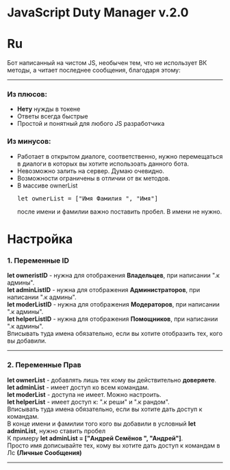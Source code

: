 # JavaScript Duty Manager v.2.0
<h1>Ru</h1>
<p>Бот написанный на чистом JS, необычен тем, что не использует ВК методы, а читает последнее сообщения, благодаря этому:
<hr>
  <h3>Из плюсов:</h3>
<ul>
  <li><strong>Нету</strong> нужды в токене</li>
  <li>Ответы всегда быстрые</li>
  <li>Простой и понятный для любого JS разработчика</li>
</ul>
  <h3>Из минусов:</h3>
<ul>
  <li>Работает в открытом диалоге, соответственно, нужно перемещаться в диалоги в которых вы хотите использоать данного бота.</li>
  <li>Невозможно залить на сервер. Думаю очевидно. </li>
  <li>Возможности ограничены в отличии от вк методов.</li>
  <li>В массиве ownerList<br> <pre>let ownerList = ["Имя Фамилия ", "Имя"]</pre>после имени и фамилии важно поставить пробел. В имени не нужно.</li>
</ul>
</p>
<h1>Настройка</h1>
<h3>1. Переменные ID</h3>
<p>
  <strong>let owneristID</strong> - нужна для отображения <b>Владельцев</b>, при написании ".к админы".<br>
  <strong>let adminListID</strong> - нужна для отображения <b>Администраторов</b>, при написании ".к админы".<br> 
  <strong>let moderListID</strong> - нужна для отображения <b>Модераторов</b>, при написании ".к админы".<br>
  <strong>let helperListID</strong> - нужна для отображения <b>Помощников</b>, при написании ".к админы".<br>
  Вписывать туда имена обязательно, если вы хотите отобразить тех, кого вы добавили.
  <hr>
</p>
<h3>2. Переменные Прав</h3>
<p>
  <strong>let ownerList</strong> - добавлять лишь тех кому вы действительно <b>доверяете</b>.<br>
  <strong>let adminList</strong> - имеет доступ ко всем командам.<br>
  <strong>let moderList</strong> - доступа не имеет. Можно настроить.<br>
  <strong>let helperList</strong> - имеет доступ к: ".к реши" и ".к рандом".<br>
  Вписывать туда имена обязательно, если вы хотите дать доступ к командам. <br> 
  В конце имени и фамилии того кого вы добавили в условный <strong>let adminList</strong>, нужно ставить пробел<br>
  К примеру <strong>let adminList = ["Андрей Семёнов ", "Андрей"]</strong>.<br>
  Просто имя дописывайте тех, кому вы хотите дать доступ к командам в Лс <b>(Личные Сообщения)</b>
  <hr>
</p>
